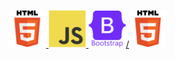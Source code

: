<a href="https://www.w3.org/html/"><img src="https://raw.githubusercontent.com/devicons/devicon/master/icons/html5/html5-original-wordmark.svg" width = "60px">  <a href="https://developer.mozilla.org/en-US/docs/Web/JavaScript"><img src="https://raw.githubusercontent.com/devicons/devicon/master/icons/javascript/javascript-original.svg" width = "60px">    <a href="https://getbootstrap.com/"><img src="https://raw.githubusercontent.com/devicons/devicon/master/icons/bootstrap/bootstrap-plain-wordmark.svg" width = "60px">/<a href="https://seeklogo.com/images/C/c-sharp-c-logo-02F17714BA-seeklogo.com.png"><img src="https://raw.githubusercontent.com/devicons/devicon/master/icons/html5/html5-original-wordmark.svg" width = "60px">
 
 
 



